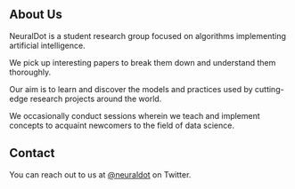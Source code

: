 ## About Us

NeuralDot is a student research group focused on algorithms implementing artificial intelligence. 

We pick up interesting papers to break them down and understand them thoroughly. 

Our aim is to learn and discover the models and practices used by cutting-edge research projects around the world. 

We occasionally conduct sessions wherein we teach and implement concepts to acquaint newcomers to the field of data science.

## Contact

You can reach out to us at [@neuraldot](https://twitter.com/neuraldot) on Twitter.
